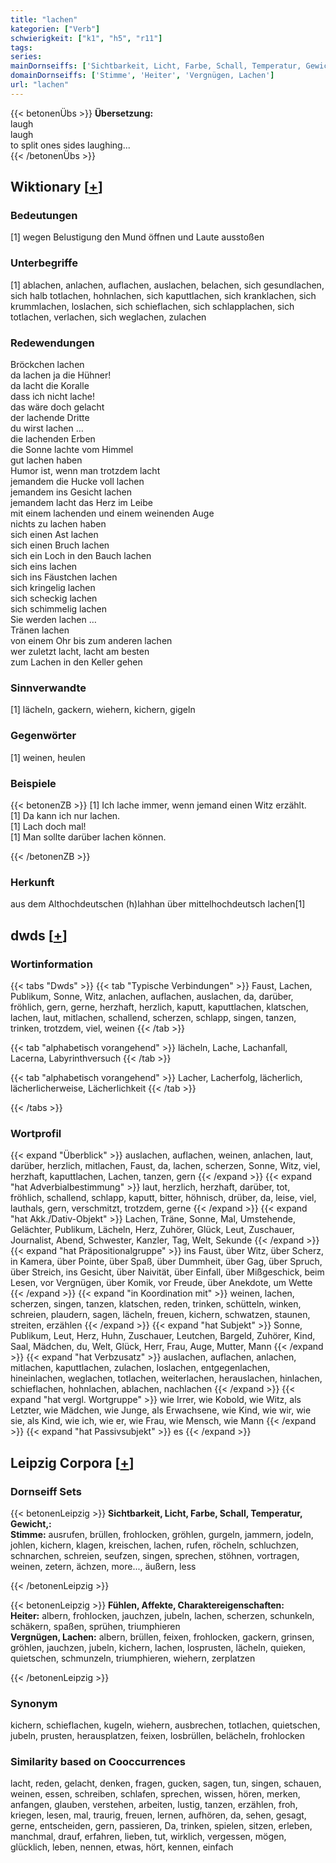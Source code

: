 ```yaml
---
title: "lachen"
kategorien: ["Verb"]
schwierigkeit: ["k1", "h5", "r11"]
tags:
series:
mainDornseiffs: ['Sichtbarkeit, Licht, Farbe, Schall, Temperatur, Gewicht,', 'Fühlen, Affekte, Charaktereigenschaften']
domainDornseiffs: ['Stimme', 'Heiter', 'Vergnügen, Lachen']
url: "lachen"
---
```


{{< betonenÜbs >}}
**Übersetzung:**  
laugh  
laugh  
to split ones sides laughing...  
{{< /betonenÜbs >}}

## Wiktionary [[+](https://de.wiktionary.org/wiki/lachen)]

### Bedeutungen
[1] wegen Belustigung den Mund öffnen und Laute ausstoßen  

### Unterbegriffe
[1] ablachen, anlachen, auflachen, auslachen, belachen, sich gesundlachen, sich halb totlachen, hohnlachen, sich kaputtlachen, sich kranklachen, sich krummlachen, loslachen, sich schieflachen, sich schlapplachen, sich totlachen, verlachen, sich weglachen, zulachen  

### Redewendungen
Bröckchen lachen  
da lachen ja die Hühner!  
da lacht die Koralle  
dass ich nicht lache!  
das wäre doch gelacht  
der lachende Dritte  
du wirst lachen …  
die lachenden Erben  
die Sonne lachte vom Himmel  
gut lachen haben  
Humor ist, wenn man trotzdem lacht  
jemandem die Hucke voll lachen  
jemandem ins Gesicht lachen  
jemandem lacht das Herz im Leibe  
mit einem lachenden und einem weinenden Auge  
nichts zu lachen haben  
sich einen Ast lachen  
sich einen Bruch lachen  
sich ein Loch in den Bauch lachen  
sich eins lachen  
sich ins Fäustchen lachen  
sich kringelig lachen  
sich scheckig lachen  
sich schimmelig lachen  
Sie werden lachen …  
Tränen lachen  
von einem Ohr bis zum anderen lachen  
wer zuletzt lacht, lacht am besten  
zum Lachen in den Keller gehen  

### Sinnverwandte
[1] lächeln, gackern, wiehern, kichern, gigeln  

### Gegenwörter
[1] weinen, heulen  

### Beispiele
{{< betonenZB >}}
[1] Ich lache immer, wenn jemand einen Witz erzählt.  
[1] Da kann ich nur lachen.  
[1] Lach doch mal!  
[1] Man sollte darüber lachen können.  

{{< /betonenZB >}}
### Herkunft
aus dem Althochdeutschen (h)lahhan über mittelhochdeutsch lachen[1]  



## dwds [[+](https://www.dwds.de/wb/lachen)]

### Wortinformation
{{< tabs "Dwds" >}}
{{< tab "Typische Verbindungen" >}}
Faust, Lachen, Publikum, Sonne, Witz, anlachen, auflachen, auslachen, da, darüber, fröhlich, gern, gerne, herzhaft, herzlich, kaputt, kaputtlachen, klatschen, lachen, laut, mitlachen, schallend, scherzen, schlapp, singen, tanzen, trinken, trotzdem, viel, weinen
{{< /tab >}}

{{< tab "alphabetisch vorangehend" >}}
lächeln, Lache, Lachanfall, Lacerna, Labyrinthversuch
{{< /tab >}}

{{< tab "alphabetisch vorangehend" >}}
Lacher, Lacherfolg, lächerlich, lächerlicherweise, Lächerlichkeit
{{< /tab >}}

{{< /tabs >}}

### Wortprofil
{{< expand "Überblick" >}} auslachen, auflachen, weinen, anlachen, laut, darüber, herzlich, mitlachen, Faust, da, lachen, scherzen, Sonne, Witz, viel, herzhaft, kaputtlachen, Lachen, tanzen, gern {{< /expand >}}
{{< expand "hat Adverbialbestimmung" >}} laut, herzlich, herzhaft, darüber, tot, fröhlich, schallend, schlapp, kaputt, bitter, höhnisch, drüber, da, leise, viel, lauthals, gern, verschmitzt, trotzdem, gerne {{< /expand >}}
{{< expand "hat Akk./Dativ-Objekt" >}} Lachen, Träne, Sonne, Mal, Umstehende, Gelächter, Publikum, Lächeln, Herz, Zuhörer, Glück, Leut, Zuschauer, Journalist, Abend, Schwester, Kanzler, Tag, Welt, Sekunde {{< /expand >}}
{{< expand "hat Präpositionalgruppe" >}} ins Faust, über Witz, über Scherz, in Kamera, über Pointe, über Spaß, über Dummheit, über Gag, über Spruch, über Streich, ins Gesicht, über Naivität, über Einfall, über Mißgeschick, beim Lesen, vor Vergnügen, über Komik, vor Freude, über Anekdote, um Wette {{< /expand >}}
{{< expand "in Koordination mit" >}} weinen, lachen, scherzen, singen, tanzen, klatschen, reden, trinken, schütteln, winken, schreien, plaudern, sagen, lächeln, freuen, kichern, schwatzen, staunen, streiten, erzählen {{< /expand >}}
{{< expand "hat Subjekt" >}} Sonne, Publikum, Leut, Herz, Huhn, Zuschauer, Leutchen, Bargeld, Zuhörer, Kind, Saal, Mädchen, du, Welt, Glück, Herr, Frau, Auge, Mutter, Mann {{< /expand >}}
{{< expand "hat Verbzusatz" >}} auslachen, auflachen, anlachen, mitlachen, kaputtlachen, zulachen, loslachen, entgegenlachen, hineinlachen, weglachen, totlachen, weiterlachen, herauslachen, hinlachen, schieflachen, hohnlachen, ablachen, nachlachen {{< /expand >}}
{{< expand "hat vergl. Wortgruppe" >}} wie Irrer, wie Kobold, wie Witz, als Letzter, wie Mädchen, wie Junge, als Erwachsene, wie Kind, wie wir, wie sie, als Kind, wie ich, wie er, wie Frau, wie Mensch, wie Mann {{< /expand >}}
{{< expand "hat Passivsubjekt" >}} es {{< /expand >}}

## Leipzig Corpora [[+](https://corpora.uni-leipzig.de/en/res?word=lachen&corpusId=deu_newscrawl-public_2018)]

### Dornseiff Sets
{{< betonenLeipzig >}}
**Sichtbarkeit, Licht, Farbe, Schall, Temperatur, Gewicht,:**  
**Stimme:** ausrufen, brüllen, frohlocken, gröhlen, gurgeln, jammern, jodeln, johlen, kichern, klagen, kreischen, lachen, rufen, röcheln, schluchzen, schnarchen, schreien, seufzen, singen, sprechen, stöhnen, vortragen, weinen, zetern, ächzen, more..., äußern, less  

{{< /betonenLeipzig >}}


{{< betonenLeipzig >}}
**Fühlen, Affekte, Charaktereigenschaften:**  
**Heiter:** albern, frohlocken, jauchzen, jubeln, lachen, scherzen, schunkeln, schäkern, spaßen, sprühen, triumphieren  
**Vergnügen, Lachen:** albern, brüllen, feixen, frohlocken, gackern, grinsen, gröhlen, jauchzen, jubeln, kichern, lachen, losprusten, lächeln, quieken, quietschen, schmunzeln, triumphieren, wiehern, zerplatzen  

{{< /betonenLeipzig >}}

### Synonym
kichern, schieflachen, kugeln, wiehern, ausbrechen, totlachen, quietschen, jubeln, prusten, herausplatzen, feixen, losbrüllen, belächeln, frohlocken


### Similarity based on Cooccurrences
lacht, reden, gelacht, denken, fragen, gucken, sagen, tun, singen, schauen, weinen, essen, schreiben, schlafen, sprechen, wissen, hören, merken, anfangen, glauben, verstehen, arbeiten, lustig, tanzen, erzählen, froh, kriegen, lesen, mal, traurig, freuen, lernen, aufhören, da, sehen, gesagt, gerne, entscheiden, gern, passieren, Da, trinken, spielen, sitzen, erleben, manchmal, drauf, erfahren, lieben, tut, wirklich, vergessen, mögen, glücklich, leben, nennen, etwas, hört, kennen, einfach

